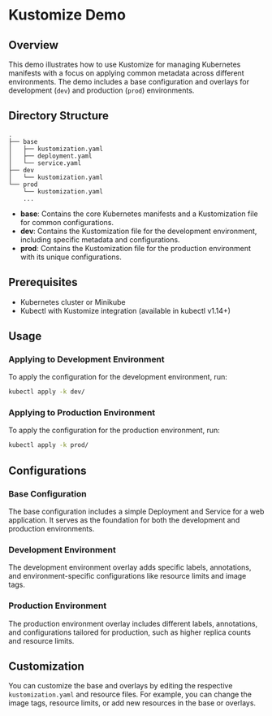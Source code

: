 # Kustomize Demo

## Overview
This demo illustrates how to use Kustomize for managing Kubernetes manifests with a focus on applying common metadata across different environments. The demo includes a base configuration and overlays for development (`dev`) and production (`prod`) environments.

## Directory Structure
```
.
├── base
│   ├── kustomization.yaml
│   ├── deployment.yaml
│   └── service.yaml
├── dev
│   └── kustomization.yaml
└── prod
    └── kustomization.yaml
    ...
```

- **base**: Contains the core Kubernetes manifests and a Kustomization file for common configurations.
- **dev**: Contains the Kustomization file for the development environment, including specific metadata and configurations.
- **prod**: Contains the Kustomization file for the production environment with its unique configurations.

## Prerequisites
- Kubernetes cluster or Minikube
- Kubectl with Kustomize integration (available in kubectl v1.14+)

## Usage

### Applying to Development Environment
To apply the configuration for the development environment, run:
```sh
kubectl apply -k dev/
```

### Applying to Production Environment
To apply the configuration for the production environment, run:
```sh
kubectl apply -k prod/
```

## Configurations

### Base Configuration
The base configuration includes a simple Deployment and Service for a web application. It serves as the foundation for both the development and production environments.

### Development Environment
The development environment overlay adds specific labels, annotations, and environment-specific configurations like resource limits and image tags.

### Production Environment
The production environment overlay includes different labels, annotations, and configurations tailored for production, such as higher replica counts and resource limits.

## Customization
You can customize the base and overlays by editing the respective `kustomization.yaml` and resource files. For example, you can change the image tags, resource limits, or add new resources in the base or overlays.

